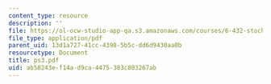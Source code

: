 ```yaml
---
content_type: resource
description: ''
file: https://ol-ocw-studio-app-qa.s3.amazonaws.com/courses/6-432-stochastic-processes-detection-and-estimation-spring-2004/ab58243ef14ad9ca4475383c803267ab_ps3.pdf
file_type: application/pdf
parent_uid: 13d1a727-41cc-4398-5b5c-dd6d9430aa0b
resourcetype: Document
title: ps3.pdf
uid: ab58243e-f14a-d9ca-4475-383c803267ab
---
```

